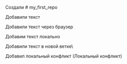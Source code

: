 Создали # my_first_repo


Добавили текст

Добавили текст через браузер


Добавим текст локально


Добавили текст в новой ветке\

Добавил локальный конфликт
(Локальный конфликт)
